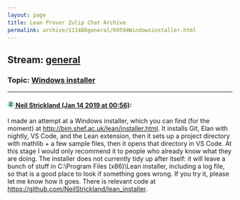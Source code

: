 ```yaml
---
layout: page
title: Lean Prover Zulip Chat Archive 
permalink: archive/113488general/69594Windowsinstaller.html
---
```


## Stream: [general](index.html)
### Topic: [Windows installer](69594Windowsinstaller.html)

---

#### [![Click to go to Zulip](../../assets/img/zulip2.png) Neil Strickland (Jan 14 2019 at 00:56)](https://leanprover.zulipchat.com/#narrow/stream/113488-general/topic/Windows%20installer/near/155051937):
I made an attempt at a Windows installer, which you can find (for the moment) at http://bim.shef.ac.uk/lean/installer.html.  It installs Git, Elan with nightly, VS Code, and the Lean extension, then it sets up a project directory with mathlib + a few sample files, then it opens that directory in VS Code.  At this stage I would only recommend it to people who already know what they are doing.  The installer does not currently tidy up after itself: it will leave a bunch of stuff in C:\Program Files (x86)\Lean installer, including a log file, so that is a good place to look if something goes wrong.  If you try it, please let me know how it goes.  There is relevant code at https://github.com/NeilStrickland/lean_installer.

